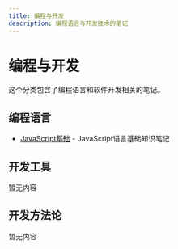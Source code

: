 ```yaml
---
title: 编程与开发
description: 编程语言与开发技术的笔记
---
```


# 编程与开发

这个分类包含了编程语言和软件开发相关的笔记。

## 编程语言

- [JavaScript基础](./javascript.md) - JavaScript语言基础知识笔记

## 开发工具

暂无内容

## 开发方法论

暂无内容 